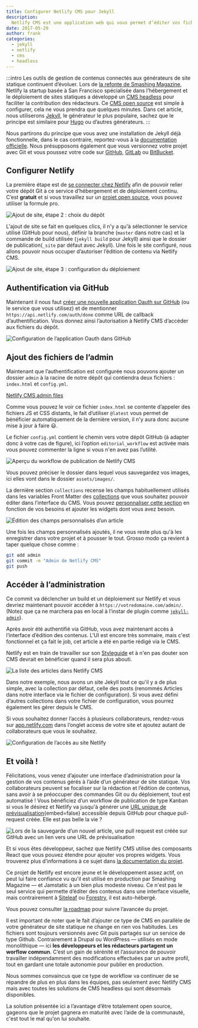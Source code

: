 ```yaml
---
title: Configurer Netlify CMS pour Jekyll
description:
  Netlify CMS est une application web qui vous permet d’éditer vos fichiers Markdown depuis une interface visuelle. Cette application web facilite l’utilisation de générateurs de site statique pour les collaborateurs non techniques.
date: 2017-05-29
author: frank
categories:
  - jekyll
  - netlify
  - cms
  - headless
---
```

:::intro
Les outils de gestion de contenus connectés aux générateurs de site statique continuent d’évoluer. Lors de [la refonte de Smashing Magazine](page:post/smashing-mag-va-dix-fois-plus-vite), Netlify la startup basée à San Francisco spécialisée dans l’hébergement et le déploiement de sites statiques a développé un [CMS headless](https://www.netlifycms.org/) pour faciliter la contribution des rédacteurs. Ce [CMS open source](https://www.netlify.com/blog/2017/03/17/an-open-source-cms-with-a-git-centric-workflow/) est simple à configurer, cela ne vous prendra que quelques minutes. Dans cet article, nous utiliserons [Jekyll](https://jekyllrb.com/), le générateur le plus populaire, sachez que le principe est similaire pour [Hugo](https://gohugo.io/) ou d’autres générateurs.
:::

Nous partirons du principe que vous avez une installation de Jekyll déjà fonctionnelle, dans le cas contraire, reportez-vous à la [documentation officielle](https://jekyllrb.com/docs/installation/). Nous présupposons également que vous versionnez votre projet avec Git et vous poussez votre code sur [GitHub](https://github.com), [GitLab](https://gitlab.com) ou [BitBucket](https://bitbucket.org/).

## Configurer Netlify

La première étape est de [se connecter chez Netlify](https://app.netlify.com/signup) afin de pouvoir relier votre dépôt Git à ce service d’hébergement et de déploiement continu. C’est **gratuit** et si vous travaillez sur un [projet open source](https://www.netlify.com/open-source/), vous pouvez utiliser la formule pro.

![Ajout de site, étape 2 : choix du dépôt](https://res.cloudinary.com/jamstatic/image/upload/f_auto,q_auto/v1523346664/new-site-netlify.png "Ajout de site, étape 2 : choix du dépôt.")

L'ajout de site se fait en quelques clics, il n'y a qu'à sélectionner le service utilisé (GitHub pour nous), définir la branche (`master` dans notre cas) et la commande de build utilisée (`jekyll build` pour Jekyll) ainsi que le dossier de publication(`_site` par défaut avec Jekyll). Une fois le site configuré, nous allons pouvoir nous occuper d’autoriser l’édition de contenu via Netlify CMS.

![Ajout de site, étape 3 : configuration du déploiement](https://res.cloudinary.com/jamstatic/image/upload/f_auto,q_auto/v1523346618/deploy-settings-netlify.png "Ajout de site, étape 3 : configuration du déploiement.")

## Authentification via GitHub

Maintenant il nous faut [créer une nouvelle application Oauth sur GitHub](https://github.com/settings/applications/new) (ou le service que vous utilisez) et de mentionner `https://api.netlify.com/auth/done` comme URL de callback d’authentification. Vous donnez ainsi l’autorisation à Netlify CMS d’accéder aux fichiers du dépôt.

![Configuration de l’application Oauth dans GitHub](https://res.cloudinary.com/jamstatic/image/upload/f_auto,q_auto/v1523346686/edit-oauth-app-github.png "Configuration de l’application Oauth dans GitHub.")

## Ajout des fichiers de l’admin

Maintenant que l’authentification est configurée nous pouvons ajouter un dossier `admin` à la racine de notre dépôt qui contiendra deux fichiers : `index.html` et `config.yml`.

[Netlify CMS admin files](https://gist.github.com/DirtyF/efa029c00cccf7c45300d5f10b0afd7c)

Comme vous pouvez le voir ce fichier `index.html` se contente d’appeler des fichiers JS et CSS distants, le fait d’utiliser `@latest` vous permet de bénéficier automatiquement de la dernière version, il n'y aura donc aucune mise à jour à faire 😃.

Le fichier `config.yml` contient le chemin vers votre dépôt GitHub (à adapter donc à votre cas de figure), ici l’option `editorial_workflow` est activée mais vous pouvez commenter la ligne si vous n'en avez pas l’utilité.

![Aperçu du workflow de publication de Netlify CMS](https://res.cloudinary.com/jamstatic/image/upload/f_auto,q_auto/v1523346696/editorial-workflow-netlify-cms.png "Aperçu du workflow de publication de Netlify CMS.")

Vous pouvez préciser le dossier dans lequel vous sauvegardez vos images, ici elles vont dans le dossier `assets/images/`.

La dernière section `collections` recense les champs habituellement utilisés dans les variables Front Matter des [collections](https://jekyllrb.com/docs/collections/) que vous souhaitez pouvoir éditer dans l’interface du CMS. Vous pouvez [personnaliser cette section](https://github.com/netlify/netlify-cms/blob/master/docs/quick-start.md#collections) en fonction de vos besoins et ajouter les widgets dont vous avez besoin.

![Édition des champs personnalisés d’un article](https://res.cloudinary.com/jamstatic/image/upload/f_auto,q_auto/v1523346656/netlify-cms-edit.png "Édition des champs personnalisés d’un article.")

Une fois les champs personnalisés ajoutés, il ne vous reste plus qu'à les enregistrer dans votre projet et à pousser le tout. Grosso modo ça revient à taper quelque chose comme :

```sh
git add admin
git commit -m "Admin de Netlify CMS"
git push
```

## Accéder à l’administration

Ce commit va déclencher un build et un déploiement sur Netlify et vous devriez maintenant pouvoir accéder à `https://votredomaine.com/admin/`. (Notez que ça ne marchera pas en local à l’instar de plugin comme [`jekyll-admin`](https://github.com/jekyll/jekyll-admin)).

Après avoir été authentifié via GitHub, vous avez maintenant accès à l’interface d’édition des contenus. L'UI est encore très sommaire, mais c'est fonctionnel et ça fait le job, cet article a été en partie rédigé via le CMS.

Netlify est en train de travailler sur son [Styleguide](https://styleguide.netlify.com/) et à n'en pas douter son CMS devrait en bénéficier quand il sera plus abouti.

![La liste des articles dans Netlify CMS](https://res.cloudinary.com/jamstatic/image/upload/f_auto,q_auto/v1523346629/netlify-cms.png "La liste des articles dans Netlify CMS.")

Dans notre exemple, nous avons un site Jekyll tout ce qu'il y a de plus simple, avec la collection par défaut, celle des posts (renommés Articles dans notre interface via le fichier de configuration). Si vous avez défini d’autres collections dans votre fichier de configuration, vous pourrez également les gérer depuis le CMS.

Si vous souhaitez donner l’accès à plusieurs collaborateurs, rendez-vous sur [app.netlify.com](https://app.netlify.com/) dans l’onglet access de votre site et ajoutez autant de collaborateurs que vous le souhaitez.

![Configuration de l’accès au site Netlify](https://res.cloudinary.com/jamstatic/image/upload/f_auto,q_auto/v1523346691/access-netlify.png "Configuration de l’accès au site Netlify.")

## Et voilà !

Félicitations, vous venez d’ajouter une interface d’administration pour la gestion de vos contenus gérés à l’aide d’un générateur de site statique. Vos collaborateurs peuvent se focaliser sur la rédaction et l’édition de contenus, sans avoir à se préoccuper des commandes Git ou du déploiement, tout est automatisé ! Vous bénéficiez d’un workflow de publication de type Kanban si vous le désirez et Netlify va jusqu'à générer une [URL unique de prévisualisation](https://www.youtube.com/watch?v=s_4UL9oAcVE){embed=false}
accessible depuis GitHub pour chaque pull-request créée. Elle est pas belle la vie ?

![Lors de la sauvegarde d’un nouvel article, une pull request est créée sur GitHub avec un lien vers une URL de prévisualisation](https://res.cloudinary.com/jamstatic/image/upload/f_auto,q_auto/v1523346656/pull-request-netlify-cms.png "Lors de la sauvegarde d’un nouvel article, une pull request est créée sur GitHub avec un lien vers une URL de prévisualisation.")

Et si vous êtes développeur, sachez que Netlify CMS utilise des composants React que vous pouvez étendre pour ajouter vos propres widgets. Vous trouverez plus d’informations à ce sujet dans [la documentation du projet](https://www.netlifycms.org/docs/).

Ce projet de Netlify est encore jeune et le développement assez actif, on peut lui faire confiance vu qu'il est utilisé en production par Smashing Magazine — et Jamstatic à un bien plus modeste niveau. Ce n'est pas le seul service qui permette d’éditer des contenus dans une interface visuelle, mais contrairement à [Siteleaf](https://siteleaf.com) ou [Forestry](https://forestry.io), il est auto-hébergé.

Vous pouvez consulter [la roadmap](https://github.com/netlify/netlify-cms/projects/3) pour suivre l’avancée du projet.

Il est important de noter que le fait d’ajouter ce type de CMS en parallèle de votre générateur de site statique ne change en rien vos habitudes. Les fichiers sont toujours versionnés avec Git puis partagés sur un service de type Github. Contrairement à Drupal ou WordPress — utilisés en mode monolithique — ici **les développeurs et les rédacteurs partagent un worflow commun**. C’est un gain de sérénité et l’assurance de pouvoir travailler indépendamment des modifications effectuées par un autre profil, tout en gardant une totale autonomie pour publier en production.

Nous sommes convaincus que ce type de workflow va continuer de se répandre de plus en plus dans les équipes, pas seulement avec Netlify CMS mais avec toutes les solutions de CMS headless qui sont désormais disponibles.

La solution présentée ici a l’avantage d’être totalement open source, gageons que le projet gagnera en maturité avec l’aide de la communauté, c'est tout le mal qu'on lui souhaite.
